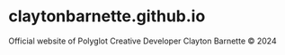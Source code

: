 # claytonbarnette.github.io
Official website of Polyglot Creative Developer Clayton Barnette &copy; 2024
